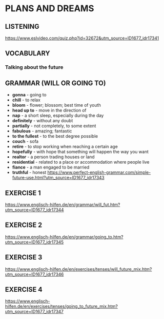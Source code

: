 # PLANS AND DREAMS
## LISTENING
https://www.eslvideo.com/quiz.php?id=32672&utm_source=ID1677_idr17341
## VOCABULARY
### Talking about the future
## GRAMMAR (WILL OR GOING TO)
- **gonna** - going to
- **chill** - to relax
- **bloom** - flower; blossom; best time of youth
- **head up to** - move in the direction of
- **nap** - a short sleep, especially during the day
- **definitely** - without any doubt
- **partially** - not completely, to some extent
- **fabulous** - amazing; fantastic
- **to the fullest** - to the best degree possible
- **couch** - sofa
- **retire** - to stop working when reaching a certain age
- **hopefully** - with hope that something will happen the way you want
- **realtor** - a person trading houses or land
- **residential** - related to a place or accommodation where people live
- **fiance** - a man engaged to be married
- **truthful** - honest
https://www.perfect-english-grammar.com/simple-future-use.html?utm_source=ID1677_idr17343
## EXERCISE 1
https://www.englisch-hilfen.de/en/grammar/will_fut.htm?utm_source=ID1677_idr17344
## EXERCISE 2
https://www.englisch-hilfen.de/en/grammar/going_to.htm?utm_source=ID1677_idr17345
## EXERCISE 3
https://www.englisch-hilfen.de/en/exercises/tenses/will_future_mix.htm?utm_source=ID1677_idr17346
## EXERCISE 4
https://www.englisch-hilfen.de/en/exercises/tenses/going_to_future_mix.htm?utm_source=ID1677_idr17347